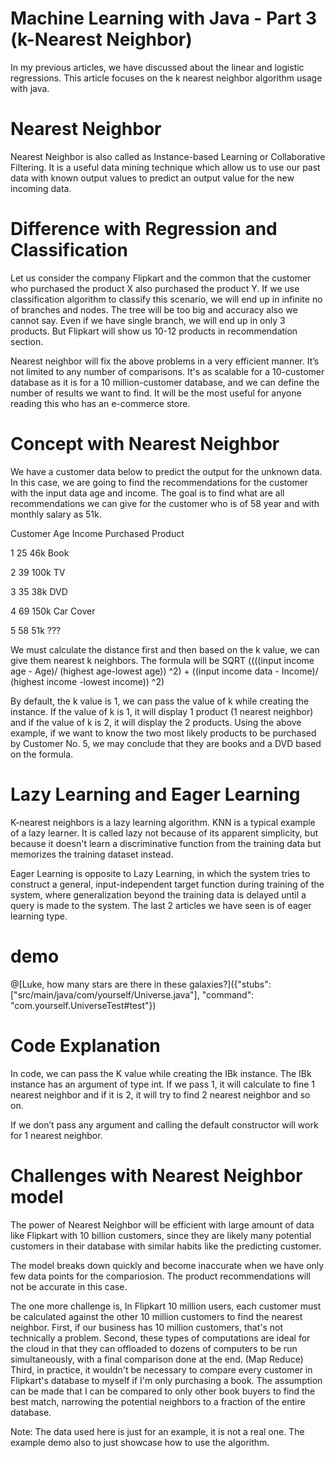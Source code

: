 # Machine Learning with Java - Part 3 (k-Nearest Neighbor)

In my previous articles, we have discussed about the linear and logistic regressions. This article focuses on the k nearest neighbor algorithm usage with java.

# Nearest Neighbor

Nearest Neighbor is also called as Instance-based Learning or Collaborative Filtering. It is a useful data mining technique which allow us to use our past data with known output values to predict an output value for the new incoming data. 

# Difference with Regression and Classification

Let us consider the company Flipkart and the common that the customer who purchased the product X also purchased the product Y. If we use classification algorithm to classify this scenario, we will end up in infinite no of branches and nodes. The tree will be too big and accuracy also we cannot say. Even if we have single branch, we will end up in only 3 products. But Flipkart will show us 10-12 products in recommendation section.

Nearest neighbor will fix the above problems in a very efficient manner. It’s not limited to any number of comparisons. It's as scalable for a 10-customer database as it is for a 10 million-customer database, and we can define the number of results we want to find. It will be the most useful for anyone reading this who has an e-commerce store.

# Concept with Nearest Neighbor

We have a customer data below to predict the output for the unknown data. In this case, we are going to find the recommendations for the customer with the input data age and income. The goal is to find what are all recommendations we can give for the customer who is of 58 year and with monthly salary as 51k.

Customer       Age      Income     Purchased Product

1               25        46k           Book

2               39        100k          TV

3               35        38k           DVD

4               69        150k          Car Cover

5               58         51k            ???



We must calculate the distance first and then based on the k value, we can give them nearest k neighbors.
The formula will be SQRT ((((input income age - Age)/ (highest age-lowest age)) ^2) + ((input income data - Income)/ (highest income -lowest income)) ^2)

By default, the k value is 1, we can pass the value of k while creating the instance. If the value of k is 1, it will display 1 product (1 nearest neighbor) and if the value of k is 2, it will display the 2 products. Using the above example, if we want to know the two most likely products to be purchased by Customer No. 5, we may conclude that they are books and a DVD based on the formula.

# Lazy Learning and Eager Learning

K-nearest neighbors is a lazy learning algorithm. KNN is a typical example of a lazy learner. It is called lazy not because of its apparent simplicity, but because it doesn't learn a discriminative function from the training data but memorizes the training dataset instead.

Eager Learning is opposite to Lazy Learning, in which the system tries to construct a general, input-independent target function during training of the system, where generalization beyond the training data is delayed until a query is made to the system. The last 2 articles we have seen is of eager learning type.



# demo

@[Luke, how many stars are there in these galaxies?]({"stubs": ["src/main/java/com/yourself/Universe.java"], "command": "com.yourself.UniverseTest#test"})


# Code Explanation

In code, we can pass the K value while creating the IBk instance. The IBk instance has an argument of type int. If we pass 1, it will calculate to fine 1 nearest neighbor and if it is 2, it will try to find 2 nearest neighbor and so on.

If we don’t pass any argument and calling the default constructor will work for 1 nearest neighbor.


# Challenges with Nearest Neighbor model 

The power of Nearest Neighbor will be efficient with large amount of data like Flipkart with 10 billion customers, since they are likely many potential customers in their database with similar habits like the predicting customer.

The model breaks down quickly and become inaccurate when we have only few data points for the compariosion. The product recommendations will not be accurate in this case.

The one more challenge is, In Flipkart 10 million users, each customer must be calculated against the other 10 million customers to find the nearest neighbor. First, if our business has 10 million customers, that's not technically a problem. Second, these types of computations are ideal for the cloud in that they can offloaded to dozens of computers to be run simultaneously, with a final comparison done at the end. (Map Reduce) Third, in practice, it wouldn't be necessary to compare every customer in Flipkart's database to myself if I'm only purchasing a book. The assumption can be made that I can be compared to only other book buyers to find the best match, narrowing the potential neighbors to a fraction of the entire database.

Note: The data used here is just for an example, it is not a real one. 
The example demo also to just showcase how to use the algorithm.

